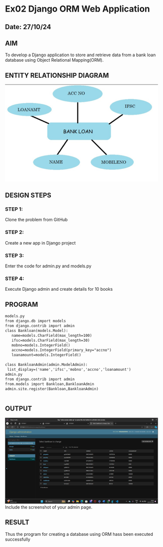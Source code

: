 # Ex02 Django ORM Web Application
## Date: 27/10/24

## AIM
To develop a Django application to store and retrieve data from a bank loan database using Object Relational Mapping(ORM).

## ENTITY RELATIONSHIP DIAGRAM
![alt text](<Screenshot 2024-10-27 204352-1.png>)



## DESIGN STEPS

### STEP 1:
Clone the problem from GitHub

### STEP 2:
Create a new app in Django project

### STEP 3:
Enter the code for admin.py and models.py

### STEP 4:
Execute Django admin and create details for 10 books

## PROGRAM
```
models.py
from django.db import models
from django.contrib import admin
class Bankloan(models.Model):
   name=models.CharField(max_length=100)
   ifsc=models.CharField(max_length=30)
   mobno=models.IntegerField()
   accno=models.IntegerField(primary_key="accno")
   loanamount=models.IntegerField()

class BankloanAdmin(admin.ModelAdmin):
 list_display=('name','ifsc','mobno','accno','loanamount')
admin.py
from django.contrib import admin
from.models import Bankloan,BankloanAdmin
admin.site.register(Bankloan,BankloanAdmin)


```
## OUTPUT
![alt text](<FWAD BANK LOAN.png>)
Include the screenshot of your admin page.



## RESULT
Thus the program for creating a database using ORM hass been executed successfully
